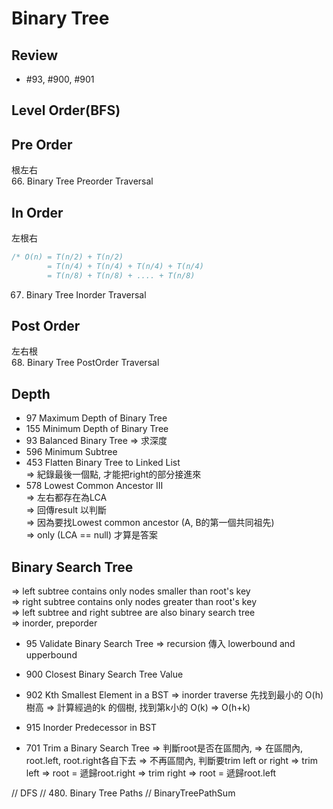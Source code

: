 # Binary Tree
## Review
* #93, #900, #901

## Level Order(BFS)
## Pre Order 
根左右</br>
66. Binary Tree Preorder Traversal

## In Order 
左根右</br>
``` java
/* O(n) = T(n/2) + T(n/2)
        = T(n/4) + T(n/4) + T(n/4) + T(n/4)
        = T(n/8) + T(n/8) + .... + T(n/8)
```
67. Binary Tree Inorder Traversal

## Post Order
左右根</br>
68. Binary Tree PostOrder Traversal

## Depth
* 97 Maximum Depth of Binary Tree 
* 155 Minimum Depth of Binary Tree 
* 93 Balanced Binary Tree 
 => 求深度
* 596 Minimum Subtree
* 453 Flatten Binary Tree to Linked List </br>
 => 紀錄最後一個點, 才能把right的部分接進來
* 578 Lowest Common Ancestor III </br>
 => 左右都存在為LCA </br>
 => 回傳result 以判斷 </br>
 => 因為要找Lowest common ancestor (A, B的第一個共同祖先) </br>
 => only (LCA == null) 才算是答案
 
## Binary Search Tree
=> left subtree contains only nodes smaller than root's key </br>
=> right subtree contains only nodes greater than root's key </br>
=> left subtree and right subtree are also binary search tree </br>
=> inorder, preporder

* 95 Validate Binary Search Tree
 => recursion 傳入 lowerbound and upperbound
 
* 900 Closest Binary Search Tree Value
* 902 Kth Smallest Element in a BST
 => inorder traverse 先找到最小的 O(h) 樹高
 => 計算經過的k 的個樹, 找到第k小的 O(k)
 => O(h+k)

* 915 Inorder Predecessor in BST

* 701 Trim a Binary Search Tree
=> 判斷root是否在區間內,
=> 在區間內, root.left, root.right各自下去
=> 不再區間內, 判斷要trim left or right
=> trim left => root = 遞歸root.right
=> trim right => root = 遞歸root.left

// DFS
// 480. Binary Tree Paths
// BinaryTreePathSum


